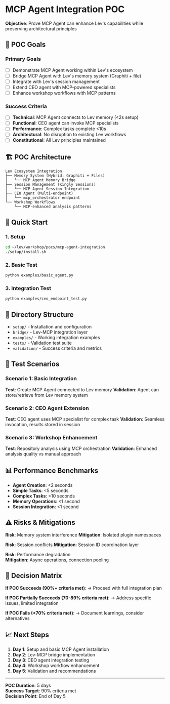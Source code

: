 # MCP Agent Integration POC

**Objective**: Prove MCP Agent can enhance Lev's capabilities while preserving architectural principles

## 🎯 POC Goals

### Primary Goals
- [ ] Demonstrate MCP Agent working within Lev's ecosystem
- [ ] Bridge MCP Agent with Lev's memory system (Graphiti + file)
- [ ] Integrate with Lev's session management
- [ ] Extend CEO agent with MCP-powered specialists
- [ ] Enhance workshop workflows with MCP patterns

### Success Criteria
- [ ] **Technical**: MCP Agent connects to Lev memory (<2s setup)
- [ ] **Functional**: CEO agent can invoke MCP specialists
- [ ] **Performance**: Complex tasks complete <10s
- [ ] **Architectural**: No disruption to existing Lev workflows
- [ ] **Constitutional**: All Lev principles maintained

## 🏗 POC Architecture

```
Lev Ecosystem Integration
├── Memory System (Hybrid: Graphiti + Files)
│   └── MCP Agent Memory Bridge
├── Session Management (Kingly Sessions)
│   └── MCP Agent Session Integration  
├── CEO Agent (Multi-endpoint)
│   └── mcp_orchestrator endpoint
└── Workshop Workflows
    └── MCP-enhanced analysis patterns
```

## 🚀 Quick Start

### 1. Setup
```bash
cd ~/lev/workshop/pocs/mcp-agent-integration
./setup/install.sh
```

### 2. Basic Test
```bash
python examples/basic_agent.py
```

### 3. Integration Test
```bash
python examples/ceo_endpoint_test.py
```

## 📁 Directory Structure

- `setup/` - Installation and configuration
- `bridge/` - Lev-MCP integration layer  
- `examples/` - Working integration examples
- `tests/` - Validation test suite
- `validation/` - Success criteria and metrics

## 🧪 Test Scenarios

### Scenario 1: Basic Integration
**Test**: Create MCP Agent connected to Lev memory
**Validation**: Agent can store/retrieve from Lev memory system

### Scenario 2: CEO Agent Extension  
**Test**: CEO agent uses MCP specialist for complex task
**Validation**: Seamless invocation, results stored in session

### Scenario 3: Workshop Enhancement
**Test**: Repository analysis using MCP orchestration
**Validation**: Enhanced analysis quality vs manual approach

## 📊 Performance Benchmarks

- **Agent Creation**: <2 seconds
- **Simple Tasks**: <5 seconds  
- **Complex Tasks**: <10 seconds
- **Memory Operations**: <1 second
- **Session Integration**: <1 second

## ⚠️ Risks & Mitigations

**Risk**: Memory system interference
**Mitigation**: Isolated plugin namespaces

**Risk**: Session conflicts
**Mitigation**: Session ID coordination layer

**Risk**: Performance degradation  
**Mitigation**: Async operations, connection pooling

## 🎯 Decision Matrix

**If POC Succeeds (90%+ criteria met)**:
→ Proceed with full integration plan

**If POC Partially Succeeds (70-89% criteria met)**:
→ Address specific issues, limited integration

**If POC Fails (<70% criteria met)**:
→ Document learnings, consider alternatives

## 📈 Next Steps

1. **Day 1**: Setup and basic MCP Agent installation
2. **Day 2**: Lev-MCP bridge implementation
3. **Day 3**: CEO agent integration testing
4. **Day 4**: Workshop workflow enhancement
5. **Day 5**: Validation and recommendations

---

**POC Duration**: 5 days  
**Success Target**: 90% criteria met  
**Decision Point**: End of Day 5